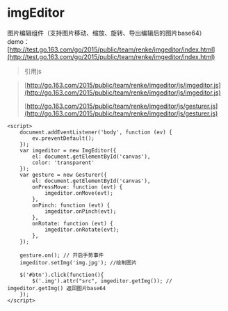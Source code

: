 # imgEditor
图片编辑组件（支持图片移动、缩放、旋转、导出编辑后的图片base64）
demo：[http://test.go.163.com/go/2015/public/team/renke/imgeditor/index.html](http://test.go.163.com/go/2015/public/team/renke/imgeditor/index.html)

> 引用js

> [http://go.163.com/2015/public/team/renke/imgeditor/js/imgeditor.js](http://go.163.com/2015/public/team/renke/imgeditor/js/imgeditor.js)
> 
> [http://go.163.com/2015/public/team/renke/imgeditor/js/gesturer.js](http://go.163.com/2015/public/team/renke/imgeditor/js/gesturer.js)

  	<script>
    	document.addEventListener('body', function (ev) {
    		ev.preventDefault();
    	});
   	    var imgeditor = new ImgEditor({
			el: document.getElementById('canvas'),
    		color: 'transparent'
   		});
    	var gesture = new Gesturer({
    		el: document.getElementById('canvas'), 
    		onPressMove: function (evt) {
   	 			imgeditor.onMove(evt);
    		},
    		onPinch: function (evt) {
    			imgeditor.onPinch(evt);
    		},
    		onRotate: function (evt) {
    			imgeditor.onRotate(evt);
    		},
    	});
    
    	gesture.on(); // 开启手势事件
   		imgeditor.setImg('img.jpg'); //绘制图片

    	$('#btn').click(function(){
    		$('.img').attr("src", imgeditor.getImg()); // imgeditor.getImg() 返回图片base64
    	});
    </script>

